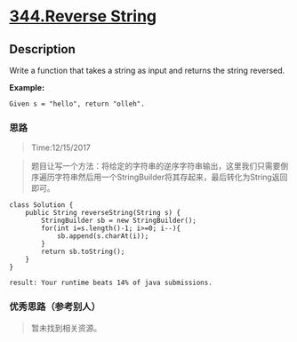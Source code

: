 # [344.Reverse String](https://leetcode.com/problems/reverse-string/description/)

## Description

Write a function that takes a string as input and returns the string reversed.

**Example:**

`Given s = "hello", return "olleh".`

### 思路
> Time:12/15/2017

> 题目让写一个方法：将给定的字符串的逆序字符串输出，这里我们只需要倒序遍历字符串然后用一个StringBuilder将其存起来，最后转化为String返回即可。

```
class Solution {
    public String reverseString(String s) {
        StringBuilder sb = new StringBuilder();
        for(int i=s.length()-1; i>=0; i--){
            sb.append(s.charAt(i));
        }
        return sb.toString();
    }
}
```

`result: Your runtime beats 14% of java submissions.`

### 优秀思路（参考别人）
>暂未找到相关资源。